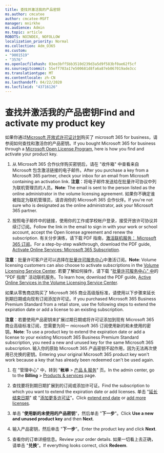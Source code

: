 ```yaml
---
title: 查找并激活我的产品密钥
ms.author: cmcatee
author: cmcatee-MSFT
manager: mnirkhe
ms.audience: Admin
ms.topic: article
ROBOTS: NOINDEX, NOFOLLOW
localization_priority: Normal
ms.collection: Adm_O365
ms.custom:
- "9001519"
- "3576"
ms.openlocfilehash: 03ee3bff5bb3510d239d3a5d9f583bf0ae62f5cf
ms.sourcegitcommit: 55eff703a17e500681d8fa6a87eb067019ade3cc
ms.translationtype: MT
ms.contentlocale: zh-CN
ms.lasthandoff: 04/22/2020
ms.locfileid: "43716126"
---
```

# <a name="find-and-activate-my-product-key"></a><span data-ttu-id="26de8-102">查找并激活我的产品密钥</span><span class="sxs-lookup"><span data-stu-id="26de8-102">Find and activate my product key</span></span>

<span data-ttu-id="26de8-103">如果你通过[Microsoft 开放式许可证计划](https://go.microsoft.com/fwlink/p/?LinkID=613298)购买了 microsoft 365 for business，请参阅如何查找和激活你的产品密钥。</span><span class="sxs-lookup"><span data-stu-id="26de8-103">If you bought Microsoft 365 for business through a [Microsoft Open License Program](https://go.microsoft.com/fwlink/p/?LinkID=613298), here is how you find and activate your product key.</span></span>

1. <span data-ttu-id="26de8-104">从 Microsoft 365 合作伙伴购买密钥后，请在 "收件箱" 中查看来自 Microsoft 包含激活链接的电子邮件。</span><span class="sxs-lookup"><span data-stu-id="26de8-104">After you purchase a key from a Microsoft 365 partner, check your inbox for an email from Microsoft containing an activation link.</span></span>  <span data-ttu-id="26de8-105">**注意**：将电子邮件发送给在批量许可协议中列为联机管理员的人员。</span><span class="sxs-lookup"><span data-stu-id="26de8-105">**Note**: The email is sent to the person listed as the online administrator in the volume licensing agreement.</span></span>  <span data-ttu-id="26de8-106">如果你不确定谁被指定为联机管理员，请咨询你的 Microsoft 365 合作伙伴。</span><span class="sxs-lookup"><span data-stu-id="26de8-106">If you're not sure who is designated as the online administrator, ask your Microsoft 365 partner.</span></span>

2. <span data-ttu-id="26de8-107">按照电子邮件中的链接，使用你的工作或学校帐户登录，接受开放许可协议并续订订阅。</span><span class="sxs-lookup"><span data-stu-id="26de8-107">Follow the link in the email to sign in with your work or school account, accept the Open license agreement and renew the subscription.</span></span>  <span data-ttu-id="26de8-108">有关分步演练，请下载 PDF 指南，[激活联机服务： Microsoft 365 订阅](https://go.microsoft.com/fwlink/p/?LinkId=618100)。</span><span class="sxs-lookup"><span data-stu-id="26de8-108">For a step-by-step walkthrough, download the PDF guide, [Activate Online Services: Microsoft 365 Subscription](https://go.microsoft.com/fwlink/p/?LinkId=618100).</span></span> 

<span data-ttu-id="26de8-109">**注意**：批量许可客户还可以选择在[批量许可服务中心](https://go.microsoft.com/fwlink/p/?LinkID=282016)中激活订阅。</span><span class="sxs-lookup"><span data-stu-id="26de8-109">**Note**: Volume licensing customers can also choose to activate subscriptions in the [Volume Licensing Service Center](https://go.microsoft.com/fwlink/p/?LinkID=282016).</span></span>  <span data-ttu-id="26de8-110">若要了解如何操作，请下载 "[批量许可服务中心" 中](https://go.microsoft.com/fwlink/p/?LinkId=618096)的 "PDF 指南" 活动联机服务。</span><span class="sxs-lookup"><span data-stu-id="26de8-110">To learn how, download the PDF guide, [Active Online Services in the Volume Licensing Service Center](https://go.microsoft.com/fwlink/p/?LinkId=618096).</span></span>

<span data-ttu-id="26de8-111">如果从零售商店购买了 Microsoft 365 商业高级版标准，请使用以下步骤来延长到期日期或向现有订阅添加许可证。</span><span class="sxs-lookup"><span data-stu-id="26de8-111">If you purchased Microsoft 365 Business Premium Standard from a retail store, use the following steps to extend the expiration date or add a license to an existing subscription.</span></span>

<span data-ttu-id="26de8-112">**注意**：若要使用产品密钥来扩展过期日期或将许可证添加到现有 Microsoft 365 商业高级标准订阅，您需要为同一 microsoft 365 订阅使用新的和未使用的密钥。</span><span class="sxs-lookup"><span data-stu-id="26de8-112">**Note**: To use a product key to extend the expiration date or add a license to your existing Microsoft 365 Business Premium Standard subscription, you need a new and unused key for the same Microsoft  365 subscription.</span></span>  <span data-ttu-id="26de8-113">输入你的原始 Microsoft 365 产品密钥不起作用，因为无法再次使用已兑换的密钥。</span><span class="sxs-lookup"><span data-stu-id="26de8-113">Entering your original Microsoft  365 product key won't work because a key that has already been redeemed can't be used again.</span></span>

1. <span data-ttu-id="26de8-114">在 "管理中心" 中，转到 "**帐单** > [产品 & 服务](https://go.microsoft.com/fwlink/p/?linkid=842054)" 页。</span><span class="sxs-lookup"><span data-stu-id="26de8-114">In the admin center, go to the **Billing** > [Products & services](https://go.microsoft.com/fwlink/p/?linkid=842054) page.</span></span>

2. <span data-ttu-id="26de8-115">查找要将到期日期扩展到的订阅或添加许可证。</span><span class="sxs-lookup"><span data-stu-id="26de8-115">Find the subscription to which you want to extend the expiration date or add licenses.</span></span>  <span data-ttu-id="26de8-116">单击 "[延长结束日期](https://go.microsoft.com/fwlink/p/?linkid=842054)" 或 "[添加更多许可证](https://go.microsoft.com/fwlink/p/?linkid=842054)"。</span><span class="sxs-lookup"><span data-stu-id="26de8-116">Click [extend end date](https://go.microsoft.com/fwlink/p/?linkid=842054) or [add more licenses](https://go.microsoft.com/fwlink/p/?linkid=842054).</span></span>

3. <span data-ttu-id="26de8-117">单击 "**使用新的未使用的产品密钥**"，然后单击 "**下一步**"。</span><span class="sxs-lookup"><span data-stu-id="26de8-117">Click **Use a new and unused product key** and then **Next**.</span></span>

4. <span data-ttu-id="26de8-118">输入产品密钥，然后单击 "**下一步**"。</span><span class="sxs-lookup"><span data-stu-id="26de8-118">Enter the product key and click **Next**.</span></span>

5. <span data-ttu-id="26de8-119">查看你的订单详细信息。</span><span class="sxs-lookup"><span data-stu-id="26de8-119">Review your order details.</span></span>  <span data-ttu-id="26de8-120">如果一切看上去正确，请单击 "**兑换**"。</span><span class="sxs-lookup"><span data-stu-id="26de8-120">If everything looks correct, click **Redeem**.</span></span>